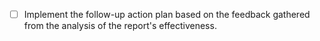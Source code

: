 - [ ] Implement the follow-up action plan based on the feedback gathered from the analysis of the report's effectiveness.